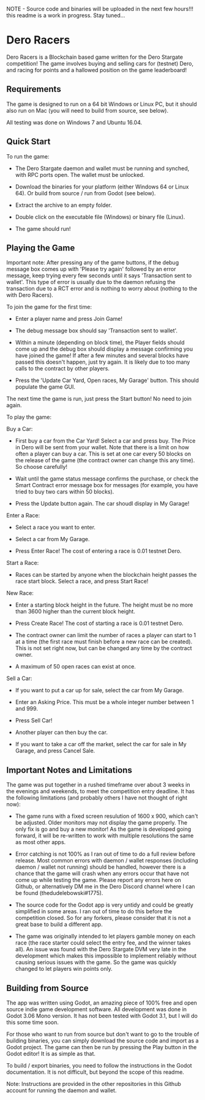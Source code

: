 NOTE - Source code and binaries will be uploaded in the next few hours!!! this readme is a work in progress. Stay tuned...

# Dero Racers

Dero Racers is a Blockchain based game written for the Dero Stargate competition! The game involves buying and selling cars for (testnet) Dero, and racing for points and a hallowed position on the game leaderboard!


## Requirements

The game is designed to run on a 64 bit Windows or Linux PC, but it should also run on Mac (you will need to build from source, see below). 

All testing was done on Windows 7 and Ubuntu 16.04. 


## Quick Start

To run the game:

* The Dero Stargate daemon and wallet must be running and synched, with RPC ports open. The wallet must be unlocked. 

* Download the binaries for your platform (either Windows 64 or Linux 64). Or build from source / run from Godot (see below). 

* Extract the archive to an empty folder. 

* Double click on the executable file (Windows) or binary file (Linux).

* The game should run!


## Playing the Game

Important note: After pressing any of the game buttons, if the debug message box comes up with 'Please try again' followed by an error message, keep trying every few seconds until it says 'Transaction sent to wallet'. This type of error is usually due to the daemon refusing the transaction due to a RCT error and is nothing to worry about (nothing to the with Dero Racers). 


To join the game for the first time:

* Enter a player name and press Join Game!

* The debug message box should say 'Transaction sent to wallet'. 

* Within a minute (depending on block time), the Player fields should come up and the debug box should display a message confirming you have joined the game! If after a few minutes and several blocks have passed this doesn't happen, just try again. It is likely due to too many calls to the contract by other players. 

* Press the 'Update Car Yard, Open races, My Garage' button. This should populate the game GUI.

The next time the game is run, just press the Start button! No need to join again. 



To play the game:

Buy a Car:

* First buy a car from the Car Yard! Select a car and press buy. The Price in Dero will be sent from your wallet. Note that there is a limit on how often a player can buy a car. This is set at one car every 50 blocks on the release of the game (the contract owner can change this any time). So choose carefully!

* Wait until the game status message confirms the purchase, or check the Smart Contract error message box for messages (for example, you have tried to buy two cars within 50 blocks). 

* Press the Update button again. The car shoudl display in My Garage!


Enter a Race:

* Select a race you want to enter.

* Select a car from My Garage.

* Press Enter Race! The cost of entering a race is 0.01 testnet Dero. 


Start a Race:

* Races can be started by anyone when the blockchain height passes the race start block. Select a race, and press Start Race!


New Race:

* Enter a starting block height in the future. The height must be no more than 3600 higher than the current block height. 

* Press Create Race! The cost of starting a race is 0.01 testnet Dero. 

* The contract owner can limit the number of races a player can start to 1 at a time (the first race must finish before a new race can be created). This is not set right now, but can be changed any time by the contract owner. 

* A maximum of 50 open races can exist at once. 


Sell a Car:

* If you want to put a car up for sale, select the car from My Garage.

* Enter an Asking Price. This must be a whole integer number between 1 and 999.

* Press Sell Car!

* Another player can then buy the car.

* If you want to take a car off the market, select the car for sale in My Garage, and press Cancel Sale.  

 
## Important Notes and Limitations

The game was put together in a rushed timeframe over about 3 weeks in the evenings and weekends, to meet the competition entry deadline. It has the following limitations (and probably others I have not thought of right now):


* The game runs with a fixed screen resulution of 1600 x 900, which can't be adjusted. Older monitors may not display the game properly. The only fix is go and buy a new monitor! As the game is developed going forward, it will be re-written to work with multiple resolutions the same as most other apps. 

* Error catching is not 100% as I ran out of time to do a full review before release. Most common errors with daemon / wallet responses (including daemon / wallet not running) should be handled, however there is a chance that the game will crash when any errors occur that have not come up while testing the game. Please report any errors here on Github, or alternatively DM me in the Dero Discord channel where I can be found (thedudelebowski#1775). 

* The source code for the Godot app is very untidy and could be greatly simplified in some areas. I ran out of time to do this before the competition closed. So for any forkers, please consider that it is not a great base to build a different app. 

* The game was originally intended to let players gamble money on each race (the race starter could select the entry fee, and the winner takes all). An issue was found with the Dero Stargate DVM very late in the development which makes this impossible to implement reliably without causing serious issues with the game. So the game was quickly changed to let players win points only. 



## Building from Source

The app was written using Godot, an amazing piece of 100% free and open source indie game development software. All development was done in Godot 3.06 Mono version. It has not been tested with Godot 3.1, but I will do this some time soon. 

For those who want to run from source but don't want to go to the trouble of building binaries, you can simply download the source code and import as a Godot project. The game can then be run by pressing the Play button in the Godot editor! It is as simple as that.

To build / export binaries, you need to follow the instructions in the Godot documentation. It is not difficult, but beyond the scope of this readme. 





Note: Instructions are provided in the other repositories in this Github account for running the daemon and wallet. 

